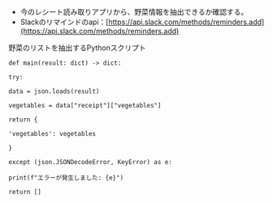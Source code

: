 
- 今のレシート読み取りアプリから、野菜情報を抽出できるか確認する。
- Slackのリマインドのapi：[https://api.slack.com/methods/reminders.add](https://api.slack.com/methods/reminders.add)

野菜のリストを抽出するPythonスクリプト

```
def main(result: dict) -> dict:

try:

data = json.loads(result)

vegetables = data["receipt"]["vegetables"]

return {

'vegetables': vegetables

}

except (json.JSONDecodeError, KeyError) as e:

print(f"エラーが発生しました: {e}")

return []
```